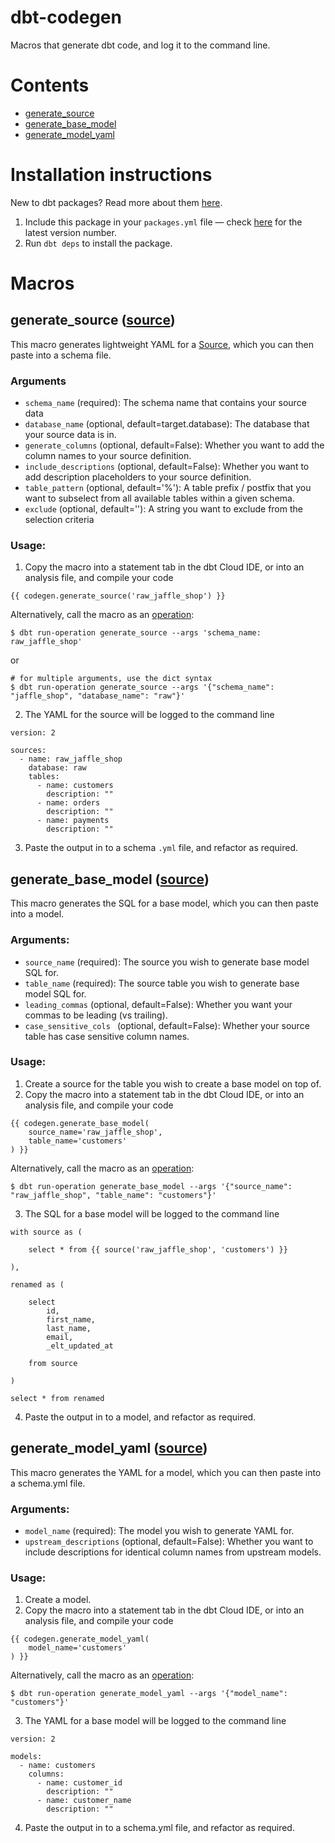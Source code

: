 # dbt-codegen

Macros that generate dbt code, and log it to the command line.

# Contents
* [generate_source](#generate_source-source)
* [generate_base_model](#generate_base_model-source)
* [generate_model_yaml](#generate_model_yaml-source)

# Installation instructions
New to dbt packages? Read more about them [here](https://docs.getdbt.com/docs/building-a-dbt-project/package-management/).
1. Include this package in your `packages.yml` file — check [here](https://hub.getdbt.com/dbt-labs/codegen/latest/) for the latest version number.
2. Run `dbt deps` to install the package.

# Macros
## generate_source ([source](macros/generate_source.sql))
This macro generates lightweight YAML for a [Source](https://docs.getdbt.com/docs/using-sources),
which you can then paste into a schema file.

### Arguments
* `schema_name` (required): The schema name that contains your source data
* `database_name` (optional, default=target.database): The database that your
source data is in.
* `generate_columns` (optional, default=False): Whether you want to add the
column names to your source definition.
* `include_descriptions` (optional, default=False): Whether you want to add 
description placeholders to your source definition.
* `table_pattern` (optional, default='%'): A table prefix / postfix that you 
want to subselect from all available tables within a given schema.
* `exclude` (optional, default=''): A string you want to exclude from the selection criteria

### Usage:
1. Copy the macro into a statement tab in the dbt Cloud IDE, or into an analysis file, and compile your code

```
{{ codegen.generate_source('raw_jaffle_shop') }}
```

Alternatively, call the macro as an [operation](https://docs.getdbt.com/docs/using-operations):

```
$ dbt run-operation generate_source --args 'schema_name: raw_jaffle_shop'
```

or

```
# for multiple arguments, use the dict syntax
$ dbt run-operation generate_source --args '{"schema_name": "jaffle_shop", "database_name": "raw"}'
```

2. The YAML for the source will be logged to the command line

```
version: 2

sources:
  - name: raw_jaffle_shop
    database: raw
    tables:
      - name: customers
        description: ""
      - name: orders
        description: ""
      - name: payments
        description: ""
```

3. Paste the output in to a schema `.yml` file, and refactor as required.

## generate_base_model ([source](macros/generate_base_model.sql))
This macro generates the SQL for a base model, which you can then paste into a
model.

### Arguments:
* `source_name` (required): The source you wish to generate base model SQL for.
* `table_name` (required): The source table you wish to generate base model SQL for.
* `leading_commas` (optional, default=False): Whether you want your commas to be leading (vs trailing).
* `case_sensitive_cols ` (optional, default=False): Whether your source table has case sensitive column names.


### Usage:
1. Create a source for the table you wish to create a base model on top of.
2. Copy the macro into a statement tab in the dbt Cloud IDE, or into an analysis file, and compile your code

```
{{ codegen.generate_base_model(
    source_name='raw_jaffle_shop',
    table_name='customers'
) }}
```

Alternatively, call the macro as an [operation](https://docs.getdbt.com/docs/using-operations):

```
$ dbt run-operation generate_base_model --args '{"source_name": "raw_jaffle_shop", "table_name": "customers"}'
```

3. The SQL for a base model will be logged to the command line

```
with source as (

    select * from {{ source('raw_jaffle_shop', 'customers') }}

),

renamed as (

    select
        id,
        first_name,
        last_name,
        email,
        _elt_updated_at

    from source

)

select * from renamed
```

4. Paste the output in to a model, and refactor as required.

## generate_model_yaml ([source](macros/generate_model_yaml.sql))
This macro generates the YAML for a model, which you can then paste into a
schema.yml file.

### Arguments:
* `model_name` (required): The model you wish to generate YAML for.
* `upstream_descriptions` (optional, default=False): Whether you want to include descriptions for identical column names from upstream models.

### Usage:
1. Create a model.
2. Copy the macro into a statement tab in the dbt Cloud IDE, or into an analysis file, and compile your code

```
{{ codegen.generate_model_yaml(
    model_name='customers'
) }}
```

Alternatively, call the macro as an [operation](https://docs.getdbt.com/docs/using-operations):

```
$ dbt run-operation generate_model_yaml --args '{"model_name": "customers"}'
```

3. The YAML for a base model will be logged to the command line

```
version: 2

models:
  - name: customers
    columns:
      - name: customer_id
        description: ""
      - name: customer_name
        description: ""
```

4. Paste the output in to a schema.yml file, and refactor as required.
